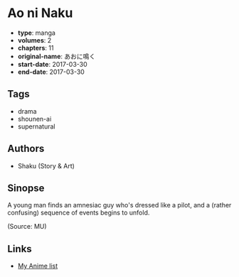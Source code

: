 # Ao ni Naku

-   **type**: manga
-   **volumes**: 2
-   **chapters**: 11
-   **original-name**: あおに鳴く
-   **start-date**: 2017-03-30
-   **end-date**: 2017-03-30

## Tags

-   drama
-   shounen-ai
-   supernatural

## Authors

-   Shaku (Story & Art)

## Sinopse

A young man finds an amnesiac guy who's dressed like a pilot, and a (rather confusing) sequence of events begins to unfold.

(Source: MU)

## Links

-   [My Anime list](https://myanimelist.net/manga/113603/Ao_ni_Naku)
